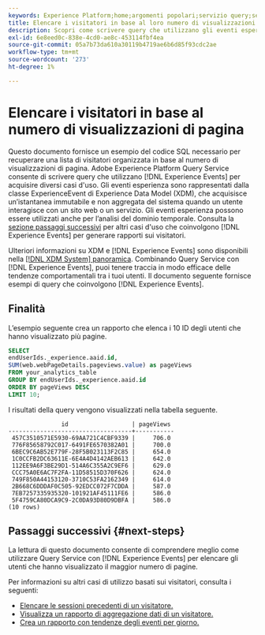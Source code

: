 ```yaml
---
keywords: Experience Platform;home;argomenti popolari;servizio query;servizio query;query;experienceevent query;experienceevent query;Experience Event query;
title: Elencare i visitatori in base al loro numero di visualizzazioni di pagina
description: Scopri come scrivere query che utilizzano gli eventi esperienza per recuperare un elenco di visitatori organizzati in base al numero di visualizzazioni di pagina.
exl-id: 6e8eed0c-838e-4cd0-ae8c-453114fbf4ea
source-git-commit: 05a7b73da610a30119b4719ae6b6d85f93cdc2ae
workflow-type: tm+mt
source-wordcount: '273'
ht-degree: 1%

---
```


# Elencare i visitatori in base al numero di visualizzazioni di pagina

Questo documento fornisce un esempio del codice SQL necessario per recuperare una lista di visitatori organizzata in base al numero di visualizzazioni di pagina. Adobe Experience Platform Query Service consente di scrivere query che utilizzano [!DNL Experience Events] per acquisire diversi casi d&#39;uso. Gli eventi esperienza sono rappresentati dalla classe ExperienceEvent di Experience Data Model (XDM), che acquisisce un’istantanea immutabile e non aggregata del sistema quando un utente interagisce con un sito web o un servizio. Gli eventi esperienza possono essere utilizzati anche per l’analisi del dominio temporale. Consulta la [sezione passaggi successivi](#next-steps) per altri casi d&#39;uso che coinvolgono [!DNL Experience Events] per generare rapporti sui visitatori.

Ulteriori informazioni su XDM e [!DNL Experience Events] sono disponibili nella [[!DNL XDM System] panoramica](../../xdm/home.md). Combinando Query Service con [!DNL Experience Events], puoi tenere traccia in modo efficace delle tendenze comportamentali tra i tuoi utenti. Il documento seguente fornisce esempi di query che coinvolgono [!DNL Experience Events].

## Finalità

L’esempio seguente crea un rapporto che elenca i 10 ID degli utenti che hanno visualizzato più pagine.

```sql
SELECT 
endUserIds._experience.aaid.id, 
SUM(web.webPageDetails.pageviews.value) as pageViews 
FROM your_analytics_table
GROUP BY endUserIds._experience.aaid.id 
ORDER BY pageViews DESC
LIMIT 10;
```

I risultati della query vengono visualizzati nella tabella seguente.

```console
               id                  | pageViews
-----------------------------------+-----------
 457C3510571E5930-69AA721C4CBF9339 |     706.0
 776F85658792C017-6491FE6570382A01 |     700.0
 6BEC9C6AB52E779F-28F5B023113F2C85 |     654.0
 1C0CCFB2DC63611E-6E4A4D4142AEB613 |     642.0
 112EE9A6F3BE29D1-514A6C355A2C9EF6 |     629.0
 CCC75A0E6AC7F2FA-11D58515D370F626 |     624.0
 749F850A44153120-3710C53FA2162349 |     614.0
 2B668C6DDDAF0C505-92EDCC072F7CDDA |     587.0
 7EB7257335935320-101921AF45111FE6 |     586.0
 5F4759CA80DCA9C9-2C0DA93D80D9DBFA |     586.0
(10 rows)
```

## Passaggi successivi {#next-steps}

La lettura di questo documento consente di comprendere meglio come utilizzare Query Service con [!DNL Experience Events] per elencare gli utenti che hanno visualizzato il maggior numero di pagine.

Per informazioni su altri casi di utilizzo basati sui visitatori, consulta i seguenti:

- [Elencare le sessioni precedenti di un visitatore.](./list-visitor-sessions.md)
- [Visualizza un rapporto di aggregazione dati di un visitatore.](./roll-up-report-of-a-visitor.md)
- [Crea un rapporto con tendenze degli eventi per giorno.](./trended-report-of-events.md)
